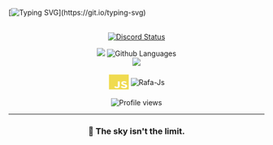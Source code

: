 [![Typing SVG](https://readme-typing-svg.herokuapp.com?color=ba60ff&lines=My+Profile.)](https://git.io/typing-svg)

<p align="center">
    <br>
  <a href="https://discord.com/users/472756345909805059" target="_blank">
    <img width="45%" src="https://lanyard.cnrad.dev/api/600804786492932101?bg=151515&borderRadius=5px" alt="Discord Status"/>
    </a>

<div align="center">
        <img height="150em" src="https://github-readme-stats.vercel.app/api?username=zSpl1nterUS&show_icons=true&theme=dark&hide_border=true&layout=compact&include_all_commits=true&count_private=true,contribs" />
        <img width="38%" src="https://github-readme-stats.vercel.app/api/top-langs?username=zSpl1nterUS&theme=dark&hide_border=true&layout=compact&langs_count=7" alt="Github Languages" />
      <br>
    <img src="https://github-readme-streak-stats.herokuapp.com?user=zSpl1nterUS&theme=midnight-purple&hide_border=true&background=151515">
</div>

<p align="center">
<a href="https://wakatime.com/@splinter" target="_blank">

</a>
</p>

<div style="display: inline_block" align="center">
    <img align="center" alt="Rafa-Js" height="30" width="40" src="https://raw.githubusercontent.com/devicons/devicon/master/icons/javascript/javascript-plain.svg">
    <img align="center" alt="Rafa-Js" height="35" width="35" src="https://cdn.iconscout.com/icon/free/png-256/node-js-1174925.png">
</div>

<br>

<div align="center">
    <img src="https://komarev.com/ghpvc/?username=zSpl1nterUS&color=green" alt="Profile views" />
</div>

</div>

<hr>

<h3 align='center'>
    🚀 The sky isn't the limit.
</h3>
